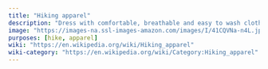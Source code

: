 ```yaml
---
title: "Hiking apparel"
description: "Dress with comfortable, breathable and easy to wash clothes."
image: "https://images-na.ssl-images-amazon.com/images/I/41CQVNa-n4L.jpg"
purposes: [hike, apparel]
wiki: "https://en.wikipedia.org/wiki/Hiking_apparel"
wiki-category: "https://en.wikipedia.org/wiki/Category:Hiking_apparel"
---
```

